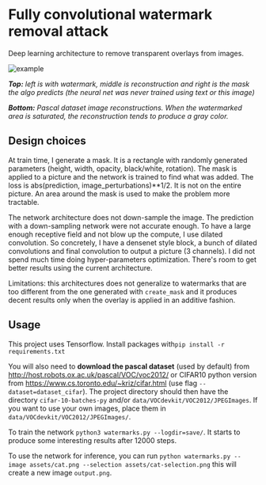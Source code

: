# Fully convolutional watermark removal attack

Deep learning architecture to remove transparent overlays from images.

![example](assets/example.png)

***Top:** left is with watermark, middle is reconstruction and right is the mask the algo predicts (the neural net was never trained using text or this image)*

***Bottom:** Pascal dataset image reconstructions. When the watermarked area is saturated, the reconstruction tends to produce a gray color.*

## Design choices

At train time, I generate a mask. It is a rectangle with randomly generated parameters (height, width, opacity, black/white, rotation). The mask is applied to a picture and the network is trained to find what was added. The loss is abs(prediction, image_perturbations)**1/2. It is not on the entire picture. An area around the mask is used to make the problem more tractable.

The network architecture does not down-sample the image. The prediction with a down-sampling network were not accurate enough. To have a large enough receptive field and not blow up the compute, I use dilated convolution. So concretely, I have a densenet style block, a bunch of dilated convolutions and final convolution to output a picture (3 channels). I did not spend much time doing hyper-parameters optimization. There's room to get better results using the current architecture.

Limitations: this architectures does not generalize to watermarks that are too different from the one generated with `create_mask` and it produces decent results only when the overlay is applied in an additive fashion.

## Usage

This project uses Tensorflow. Install packages with`pip install -r requirements.txt`

You will also need to **download the pascal dataset** (used by default) from http://host.robots.ox.ac.uk/pascal/VOC/voc2012/ or CIFAR10 python version from https://www.cs.toronto.edu/~kriz/cifar.html (use flag `--dataset=dataset_cifar`). The project directory should then have the directory `cifar-10-batches-py` and/or `data/VOCdevkit/VOC2012/JPEGImages`. If you want to use your own images, place them in `data/VOCdevkit/VOC2012/JPEGImages/`.
 
To train the network `python3 watermarks.py --logdir=save/`. It starts to produce some interesting results after 12000 steps.

To use the network for inference, you can run `python watermarks.py --image assets/cat.png --selection assets/cat-selection.png` this will create a new image `output.png`.
